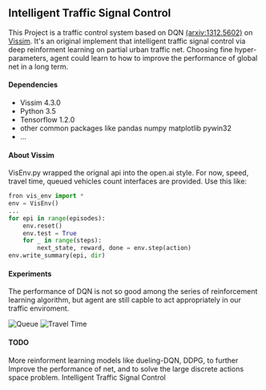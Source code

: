 
     
    
## Intelligent Traffic Signal Control

This Project is a traffic control system based on DQN [(arxiv:1312.5602)](https://arxiv.org/abs/1312.5602) on [Vissim](http://vision-traffic.ptvgroup.com/en-us/products/ptv-vissim/). It's an original implement that intelligent traffic signal control via deep reinforment learning on partial urban traffic net. Choosing fine hyper-parameters, agent could learn to how to improve the performance of global net in a long  term.

#### Dependencies
- Vissim 4.3.0
- Python 3.5
- Tensorflow 1.2.0
- other common packages like pandas numpy matplotlib pywin32
- ...

#### About Vissim
VisEnv.py wrapped the orignal api into the open.ai style. For now, speed, travel time, queued vehicles count interfaces are provided.
Use this like:
``` python
fron vis_env import * 
env = VisEnv()
...
for epi in range(episodes):
    env.reset()
    env.test = True
    for _ in range(steps):
        next_state, reward, done = env.step(action)
env.write_summary(epi, dir)
```
#### Experiments
The performance of DQN is not so good among the series of reinforcement learning algorithm, but agent are still capble to act appropriately in our traffic enviroment.

![Queue](https://github.com/Linging/Traffic-Signal-Control/blob/master/images/Q_Mix%20Q.png)
![Travel Time](https://github.com/Linging/Traffic-Signal-Control/blob/master/images/T_Mix%20Q.png)

#### TODO
More reinforment learning models like dueling-DQN, DDPG, to further Improve the performance of net, and to solve the large discrete actions space problem.
Intelligent Traffic Signal Control



